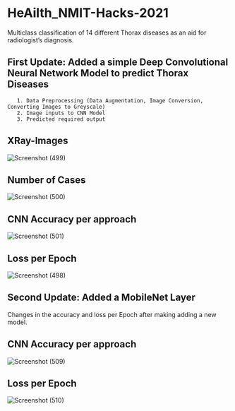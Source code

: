 # HeAilth_NMIT-Hacks-2021
Multiclass classification of 14 different Thorax diseases as an aid for radiologist’s diagnosis.

## First Update: Added a simple Deep Convolutional Neural Network Model to predict Thorax Diseases
       1. Data Preprocessing (Data Augmentation, Image Conversion, Converting Images to Greyscale)
       2. Image inputs to CNN Model
       3. Predicted required output

## XRay-Images

![Screenshot (499)](https://user-images.githubusercontent.com/63740798/111865023-81235280-898a-11eb-9cca-9d859c245147.png)

## Number of Cases

![Screenshot (500)](https://user-images.githubusercontent.com/63740798/111865028-841e4300-898a-11eb-947c-64eb45a9695a.png)

## CNN Accuracy per approach
![Screenshot (501)](https://user-images.githubusercontent.com/63740798/111865027-841e4300-898a-11eb-8c2f-2d7eb43032bc.png)

## Loss per Epoch
![Screenshot (498)](https://user-images.githubusercontent.com/63740798/111865026-8385ac80-898a-11eb-97c1-70d5f1db0166.png)




## Second Update: Added a MobileNet Layer

Changes in the accuracy and loss per Epoch after making adding a new model. 

## CNN Accuracy per approach
![Screenshot (509)](https://user-images.githubusercontent.com/63740798/111867602-29d9ae00-899b-11eb-88c5-82548d880735.png)

## Loss per Epoch
![Screenshot (510)](https://user-images.githubusercontent.com/63740798/111867605-2b0adb00-899b-11eb-948b-30718b039eb7.png)

